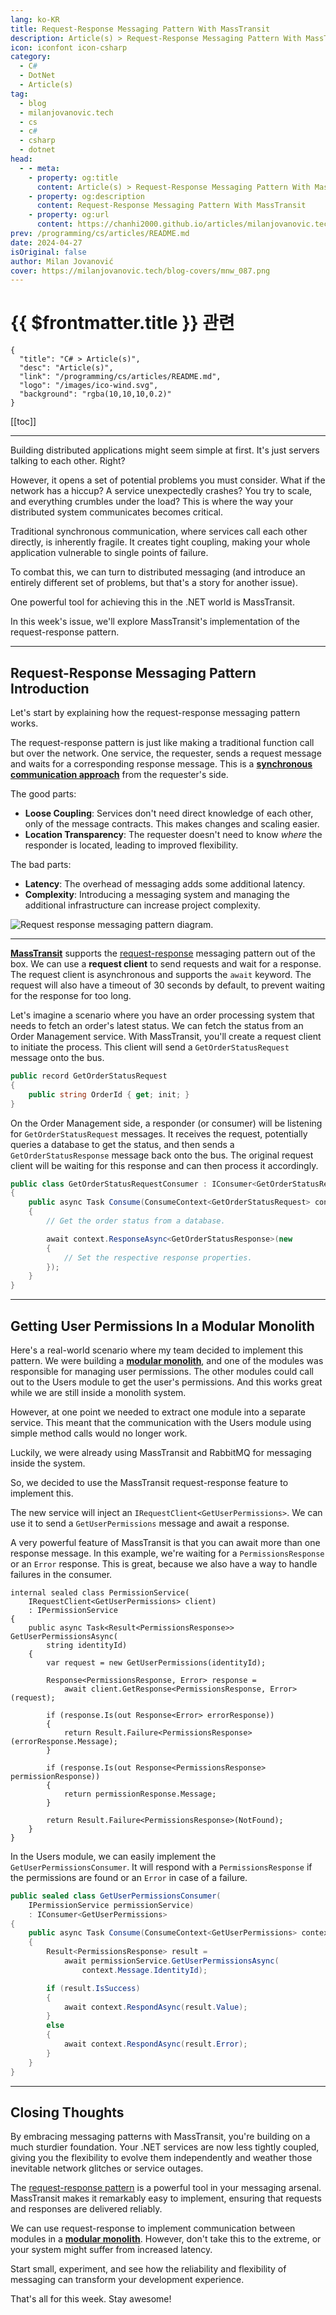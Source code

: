 ```yaml
---
lang: ko-KR
title: Request-Response Messaging Pattern With MassTransit
description: Article(s) > Request-Response Messaging Pattern With MassTransit
icon: iconfont icon-csharp
category: 
  - C#
  - DotNet
  - Article(s)
tag: 
  - blog
  - milanjovanovic.tech
  - cs
  - c#
  - csharp
  - dotnet
head:
  - - meta:
    - property: og:title
      content: Article(s) > Request-Response Messaging Pattern With MassTransit
    - property: og:description
      content: Request-Response Messaging Pattern With MassTransit
    - property: og:url
      content: https://chanhi2000.github.io/articles/milanjovanovic.tech/request-response-messaging-pattern-with-masstransit.html
prev: /programming/cs/articles/README.md
date: 2024-04-27
isOriginal: false
author: Milan Jovanović
cover: https://milanjovanovic.tech/blog-covers/mnw_087.png
---
```


# {{ $frontmatter.title }} 관련

```component VPCard
{
  "title": "C# > Article(s)",
  "desc": "Article(s)",
  "link": "/programming/cs/articles/README.md",
  "logo": "/images/ico-wind.svg",
  "background": "rgba(10,10,10,0.2)"
}
```

[[toc]]

---

<SiteInfo
  name="Request-Response Messaging Pattern With MassTransit"
  desc="When building distributed systems with .NET, direct calls between services can create tight coupling. The request-response messaging pattern can allow distributed services to communicate in a loosely coupled way."
  url="https://milanjovanovic.tech/blog/request-response-messaging-pattern-with-masstransit/"
  logo="https://milanjovanovic.tech/profile_favicon.png"
  preview="https://milanjovanovic.tech/blog-covers/mnw_087.png"/>

Building distributed applications might seem simple at first. It's just servers talking to each other. Right?

However, it opens a set of potential problems you must consider. What if the network has a hiccup? A service unexpectedly crashes? You try to scale, and everything crumbles under the load? This is where the way your distributed system communicates becomes critical.

Traditional synchronous communication, where services call each other directly, is inherently fragile. It creates tight coupling, making your whole application vulnerable to single points of failure.

To combat this, we can turn to distributed messaging (and introduce an entirely different set of problems, but that's a story for another issue).

One powerful tool for achieving this in the .NET world is MassTransit.

In this week's issue, we'll explore MassTransit's implementation of the request-response pattern.

---

## Request-Response Messaging Pattern Introduction

Let's start by explaining how the request-response messaging pattern works.

The request-response pattern is just like making a traditional function call but over the network. One service, the requester, sends a request message and waits for a corresponding response message. This is a [**synchronous communication approach**](/milanjovanovic.tech/modular-monolith-communication-patterns.md) from the requester's side.

The good parts:

- **Loose Coupling**: Services don't need direct knowledge of each other, only of the message contracts. This makes changes and scaling easier.
- **Location Transparency**: The requester doesn't need to know *where* the responder is located, leading to improved flexibility.

The bad parts:

- **Latency**: The overhead of messaging adds some additional latency.
- **Complexity**: Introducing a messaging system and managing the additional infrastructure can increase project complexity.

![Request response messaging pattern diagram.](https://milanjovanovic.tech/blogs/mnw_087/request_response.png?imwidth=3840)

---

[**MassTransit**](/milanjovanovic.tech/using-masstransit-with-rabbitmq-and-azure-service-bus.md) supports the [<FontIcon icon="fas fa-globe"/>request-response](https://masstransit.io/documentation/concepts/requests) messaging pattern out of the box. We can use a **request client** to send requests and wait for a response. The request client is asynchronous and supports the `await` keyword. The request will also have a timeout of 30 seconds by default, to prevent waiting for the response for too long.

Let's imagine a scenario where you have an order processing system that needs to fetch an order's latest status. We can fetch the status from an Order Management service. With MassTransit, you'll create a request client to initiate the process. This client will send a `GetOrderStatusRequest` message onto the bus.

```cs
public record GetOrderStatusRequest
{
    public string OrderId { get; init; }
}
```

On the Order Management side, a responder (or consumer) will be listening for `GetOrderStatusRequest` messages. It receives the request, potentially queries a database to get the status, and then sends a `GetOrderStatusResponse` message back onto the bus. The original request client will be waiting for this response and can then process it accordingly.

```cs
public class GetOrderStatusRequestConsumer : IConsumer<GetOrderStatusRequest>
{
    public async Task Consume(ConsumeContext<GetOrderStatusRequest> context)
    {
        // Get the order status from a database.

        await context.ResponseAsync<GetOrderStatusResponse>(new
        {
            // Set the respective response properties.
        });
    }
}
```

---

## Getting User Permissions In a Modular Monolith

Here's a real-world scenario where my team decided to implement this pattern. We were building a [**modular monolith**](/milanjovanovic.tech/modular-monolith-architecture/README.md), and one of the modules was responsible for managing user permissions. The other modules could call out to the Users module to get the user's permissions. And this works great while we are still inside a monolith system.

However, at one point we needed to extract one module into a separate service. This meant that the communication with the Users module using simple method calls would no longer work.

Luckily, we were already using MassTransit and RabbitMQ for messaging inside the system.

So, we decided to use the MassTransit request-response feature to implement this.

The new service will inject an `IRequestClient<GetUserPermissions>`. We can use it to send a `GetUserPermissions` message and await a response.

A very powerful feature of MassTransit is that you can await more than one response message. In this example, we're waiting for a `PermissionsResponse` or an `Error` response. This is great, because we also have a way to handle failures in the consumer.

```cs{11,13,18}
internal sealed class PermissionService(
    IRequestClient<GetUserPermissions> client)
    : IPermissionService
{
    public async Task<Result<PermissionsResponse>> GetUserPermissionsAsync(
        string identityId)
    {
        var request = new GetUserPermissions(identityId);

        Response<PermissionsResponse, Error> response =
            await client.GetResponse<PermissionsResponse, Error>(request);

        if (response.Is(out Response<Error> errorResponse))
        {
            return Result.Failure<PermissionsResponse>(errorResponse.Message);
        }

        if (response.Is(out Response<PermissionsResponse> permissionResponse))
        {
            return permissionResponse.Message;
        }

        return Result.Failure<PermissionsResponse>(NotFound);
    }
}
```

In the Users module, we can easily implement the `GetUserPermissionsConsumer`. It will respond with a `PermissionsResponse` if the permissions are found or an `Error` in case of a failure.

```cs
public sealed class GetUserPermissionsConsumer(
    IPermissionService permissionService)
    : IConsumer<GetUserPermissions>
{
    public async Task Consume(ConsumeContext<GetUserPermissions> context)
    {
        Result<PermissionsResponse> result =
            await permissionService.GetUserPermissionsAsync(
                context.Message.IdentityId);

        if (result.IsSuccess)
        {
            await context.RespondAsync(result.Value);
        }
        else
        {
            await context.RespondAsync(result.Error);
        }
    }
}
```

---

## Closing Thoughts

By embracing messaging patterns with MassTransit, you're building on a much sturdier foundation. Your .NET services are now less tightly coupled, giving you the flexibility to evolve them independently and weather those inevitable network glitches or service outages.

The [<FontIcon icon="fa-brands fa-youtube"/>request-response pattern](https://youtu.be/NjsoykEOkrk) is a powerful tool in your messaging arsenal. MassTransit makes it remarkably easy to implement, ensuring that requests and responses are delivered reliably.

<VidStack src="youtube/NjsoykEOkrk" />

We can use request-response to implement communication between modules in a [**modular monolith**](/milanjovanovic.tech/modular-monolith-architecture/README.md). However, don't take this to the extreme, or your system might suffer from increased latency.

Start small, experiment, and see how the reliability and flexibility of messaging can transform your development experience.

That's all for this week. Stay awesome!

